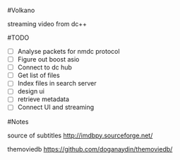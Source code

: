 #Volkano

streaming video from dc++

#TODO

- [ ] Analyse packets for nmdc protocol
- [ ] Figure out boost asio
- [ ] Connect to dc hub
- [ ] Get list of files
- [ ] Index files in search server
- [ ] design ui
- [ ] retrieve metadata
- [ ] Connect UI and streaming

#Notes

source of subtitles http://imdbpy.sourceforge.net/

themoviedb https://github.com/doganaydin/themoviedb/
